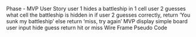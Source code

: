 Phase - MVP
    User Story
    	user 1 hides a battleship in 1 cell
    	user 2 guesses what cell the battleship is hidden in
    	if user 2 guesses correctly, return ‘You sunk my battleship’
    		else return ‘miss, try again’
    MVP
    	display simple board
        user input hide
        guess
            return hit or miss
    Wire Frame
    Pseudo Code

